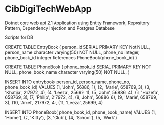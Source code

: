 # CibDigiTechWebApp
Dotnet core web api 2.1 Application using Entity Framework, Repository Pattern, Dependency Injection and Postgres Database


Scripts for DB

CREATE TABLE EntryBook
(
	person_id SERIAL PRIMARY KEY Not NULL,
    person_name character varying(50) NOT NULL,
    phone_no integer,
	phone_book_id integer References PhoneBook(phone_book_id)
)

CREATE TABLE PhoneBook
(
	phone_book_id SERIAL PRIMARY KEY NOT NULL,
    phone_book_name character varying(50) NOT NULL,
)


INSERT INTO entrybook(
	person_id, person_name, phone_no, phone_book_id)
	VALUES 
	(1, 'John', 56886, 1),
	 (2, 'Marie', 658769, 3),
	 (3, 'Khatija', 217972, 4),
	 (4, 'Leeza', 25699, 1),
	 (5, 'John', 56886, 4),
	 (6, 'Huzefa', 658769, 3),
	 (7, 'Philip', 217972, 4),
	 (8, 'John', 56886, 6),
	 (9, 'Marie', 658769, 3),
	 (10, 'Amel', 217972, 4),
	 (11, 'Leeza', 25699, 4)

INSERT INTO PhoneBook(
	phone_book_id, phone_book_name)
	VALUES (1, 'Home'),
	(2, 'Kitty'),
	(3, 'Club'),
	(4, 'School'),
	(5, 'Work')
	
